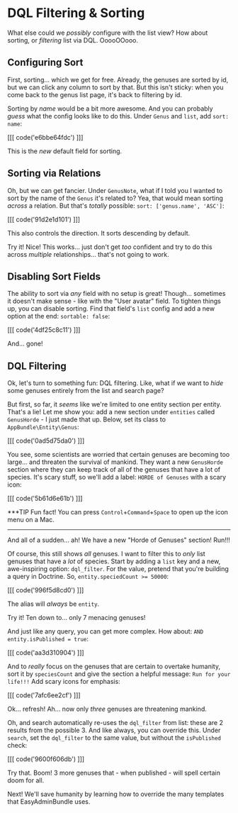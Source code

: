 # DQL Filtering & Sorting

What else could we *possibly* configure with the list view? How about sorting, or
*filtering* list via DQL. OoooOOooo.

## Configuring Sort

First, sorting... which we get for free. Already, the genuses are sorted by id,
but we can click any column to sort by that. But this isn't sticky: when you
come back to the genus list page, it's back to filtering by id.

Sorting by *name* would be a bit more awesome. And you can probably *guess* what
the config looks like to do this. Under `Genus` and `list`, add `sort: name`:

[[[ code('e6bbe64fdc') ]]]

This is the *new* default field for sorting.

## Sorting via Relations

Oh, but we can get fancier. Under `GenusNote`, what if I told you I wanted to sort
by the name of the `Genus` it's related to? Yea, that would mean sorting *across*
a relation. But that's *totally* possible: `sort: ['genus.name', 'ASC']`:

[[[ code('91d2e1d101') ]]]

This also controls the direction. It sorts descending by default.

Try it! Nice! This works... just don't get *too* confident and try to do this across
*multiple* relationships... that's not going to work.

## Disabling Sort Fields

The ability to sort via *any* field with no setup is great! Though... sometimes
it doesn't make sense - like with the "User avatar" field. To tighten things up,
you can disable sorting. Find that field's `list` config and add a new option at
the end: `sortable: false`:

[[[ code('4df25c8c11') ]]]

And... gone!

## DQL Filtering

Ok, let's turn to something fun: DQL filtering. Like, what if we want to *hide*
some genuses entirely from the list and search page?

But first, so far, it *seems* like we're limited to one entity section per entity.
That's a lie! Let me show you: add a new section under `entities` called
`GenusHorde` - I just made that up. Below, set its class to `AppBundle\Entity\Genus`:

[[[ code('0ad5d75da0') ]]]

You see, some scientists are worried that certain genuses are becoming too
large... and threaten the survival of mankind. They want a new `GenusHorde` section
where they can keep track of all of the genuses that have a lot of species. It's
scary stuff, so we'll add a label: `HORDE of Genuses` with a scary icon:

[[[ code('5b61d6e61b') ]]]

***TIP
Fun fact! You can press `Control`+`Command`+`Space` to open up the icon menu on a Mac.
***

And all of a sudden... ah! We have a new "Horde of Genuses" section! Run!!!

Of course, this still shows *all* genuses. I want to filter this to *only*
list genuses that have a *lot* of species. Start by adding a `list` key and a new,
awe-inspiring option: `dql_filter`. For the value, pretend that you're building a
query in Doctrine. So, `entity.speciedCount >= 50000`:

[[[ code('996f5d8cd0') ]]]

The alias will *always* be `entity`.

Try it! Ten down to... only 7 menacing genuses!

And just like any query, you can get more complex. How about: `AND entity.isPublished = true`:

[[[ code('aa3d310904') ]]]

And to *really* focus on the genuses that are certain to overtake humanity, sort
it by `speciesCount` and give the section a helpful message: `Run for your life!!!`
Add scary icons for emphasis:

[[[ code('7afc6ee2cf') ]]]

Ok... refresh! Ah... now only *three* genuses are threatening mankind.

Oh, and search automatically re-uses the `dql_filter` from list: these are 2 results
from the possible 3. And like always, you can override this. Under `search`, set the
`dql_filter` to the same value, but without the `isPublished` check:

[[[ code('9600f606db') ]]]

Try that. Boom! 3 more genuses that - when published - will spell certain doom for
all.

Next! We'll save humanity by learning how to override the many templates that
EasyAdminBundle uses.
